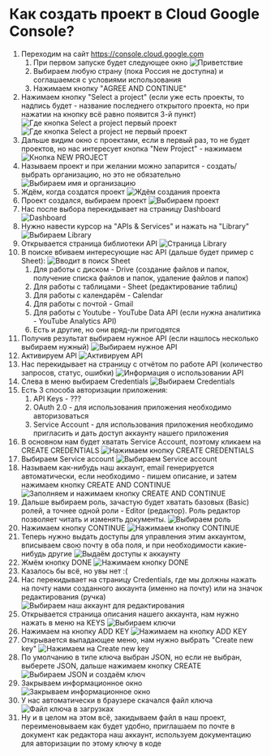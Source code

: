 # Как создать проект в Cloud Google Console?

1. Переходим на сайт https://console.cloud.google.com
	1. При первом запуске будет следующее окно 
      ![Приветствие](./pictures/hello-agree.png)
	2. Выбираем любую страну (пока Россия не доступна) и соглашаемся с условиями использования
	3. Нажимаем кнопку "AGREE AND CONTINUE"
2. Нажимаем кнопку "Select a project" (если уже есть проекты, то надпись будет - название последнего открытого проекта, но при нажатии на кнопку всё равно появится 3-й пункт) 
   ![Где кнопка Select a project первый проект](./pictures/select-a-project.png)
   ![Где кнопка Select a project не первый проект](./pictures/select-a-project-if-projects-exists.png)
3. Дальше видим окно с проектами, если в первый раз, то не будет проектов, но нас интересует кнопка "New Project" - нажимаем 
   ![Кнопка NEW PROJECT](./pictures/new-project.png)
4. Называем проект и при желании можно запарится - создать/выбрать организацию, но это не обязательно 
   ![Выбираем имя и организацию](./pictures/rename-and-choise-organization.png)
5. Ждём, когда создатся проект 
   ![Ждём создания проекта](./pictures/wait-for-creating.png)
6. Проект создался, выбираем проект 
   ![Выбираем проект](./pictures/select-project.png)
7. Нас после выбора перекидывает на страницу Dashboard 
   ![Dashboard](./pictures/dashboard.png)
8. Нужно навести курсор на "APIs & Services" и нажать на "Library" 
   ![Выбираем Library](./pictures/choise-library.png)
9. Открывается страница библиотеки API 
   ![Страница Library](./pictures/library.png)
10. В поиске вбиваем интересующие нас API (дальше будет пример с Sheet): 
    ![Вводит в поиск Sheet](./pictures/search-sheet-api.png)
    1. Для работы с диском - Drive (создание файлов и папок, получение списка файлов и папок, удаление файлов и папок)
    2. Для работы с таблицами - Sheet (редактирование таблиц)
    3. Для работы с календарём - Calendar
    4. Для работы с почтой - Gmail
    5. Для работы с Youtube - YouTube Data API (если нужна аналитика - YouTube Analytics API)
    6. Есть и другие, но они вряд-ли пригодятся
11. Получив результат выбираем нужное API (если нашлось несколько выбираем нужный) 
    ![Выбираем нужное API](./pictures/choise-our-api.png)
12. Активируем API 
    ![Активируем API](./pictures/enable-api.png)
13. Нас перекидывает на страницу с отчётом по работе API (количество запросов, статус, ошибки) 
    ![Информация о использовании API](./pictures/api-details.png)
14. Слева в меню выбираем Credentials 
    ![Выбираем Credentials](./pictures/choise-credentials.png)
15. Есть 3 способа авторизации приложения:
    1. API Keys - ???
    2. OAuth 2.0 - для использования приложения необходимо авторизоваться
    3. Service Account - для использования приложения необходимо пригласить и дать доступ аккаунту нашего приложения
16. В основном нам будет хватать Service Account, поэтому кликаем на CREATE CREDENTIALS 
    ![Нажимаем кнопку CREATE CREDENTIALS](./pictures/create-credentials.png)
17. Выбираем Service account
     ![Выбираем Service account](./pictures/choise-service-account.png)
18. Называем как-нибудь наш аккаунт, email генерируется автоматически, если необходимо - пишем описание, и затем нажимаем кнопку CREATE AND CONTINUE 
    ![Заполняем и нажимаем кнопку CREATE AND CONTINUE](./pictures/fill-service-account-info-and-continue.png)
19. Дальше выбираем роль, зачастую будет хватать базовых (Basic) ролей, а точнее одной роли - Editor (редактор). Роль редактор позволяет читать и изменять документы. 
    ![Выбираем роль](./pictures/service-account-select-a-role.png)
20. Нажимаем кнопку CONTINUE 
    ![Нажимаем кнопку CONTINUE](./pictures/service-account-select-a-role-continue.png)
21. Теперь нужно выдать доступы для управления этим аккаунтом, вписываем свою почту в оба поля, и при необходимости какие-нибудь другие 
    ![Выдаём доступы к аккаунту](./pictures/service-account-grant-access.png)
22. Жмём кнопку DONE 
    ![Нажимаем кнопку DONE](./pictures/service-account-done.png)
23. Казалось бы всё, но увы нет :(
24. Нас перекидывает на страницу Credentials, где мы должны нажать на почту нами созданного аккаунта (именно на почту) или на значок редактирования (ручка) 
    ![Выбираем наш аккаунт для редактирования](./pictures/choise-our-account.png)
25. Открывается страница описания нашего аккаунта, нам нужно нажать в меню на KEYS 
    ![Выбираем ключи](./pictures/select-keys.png)
26. Нажимаем на кнопку ADD KEY 
    ![Нажимаем на кнопку ADD KEY](./pictures/click-add-key-button.png)
27. Открывается выпадающее меню, нам нужно выбрать "Create new key" 
    ![Нажимаем на Create new key](./pictures/choise-create-new-key.png)
28. По умолчанию в типе ключа выбран JSON, но если не выбран, выберете JSON, дальше нажимаем кнопку CREATE 
    ![Выбираем JSON и создаём ключ](./pictures/select-json-and-create.png)
29. Закрываем информационное окно 
    ![Закрываем информационное окно](./pictures/close-info.png)
30. У нас автоматически в браузере скачался файл ключа 
    ![Файл ключа в загрузках](./pictures/key-is-downloaded.png)
31. Ну и в целом на этом всё, закидываем файл в наш проект, переименовываем как будет удобно, приглашаем по почте в документ как редактора наш аккаунт, используем документацию для авторизации по этому ключу в коде
